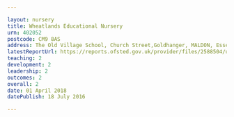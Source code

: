```yaml
---

layout: nursery
title: Wheatlands Educational Nursery
urn: 402052
postcode: CM9 8AS
address: The Old Village School, Church Street,Goldhanger, MALDON, Essex, CM9 8AS
latestReportUrl: https://reports.ofsted.gov.uk/provider/files/2588504/urn/402052.pdf
teaching: 2
development: 2
leadership: 2
outcomes: 2
overall: 2
date: 01 April 2018 
datePublish: 18 July 2016

---
```

